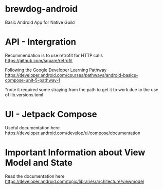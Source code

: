 # brewdog-android
Basic Android App for Native Guild

# API - Intergration
Recommendation is to use retrofit for HTTP calls
https://github.com/square/retrofit

Following the Google Developer Learning Pathway
https://developer.android.com/courses/pathways/android-basics-compose-unit-5-pathway-1

*note it required some straying from the path to get it to work due to the use of lib.versions.toml

# UI - Jetpack Compose
Useful documentation here
https://developer.android.com/develop/ui/compose/documentation

# Important Information about View Model and State
Read the documentation here
https://developer.android.com/topic/libraries/architecture/viewmodel
